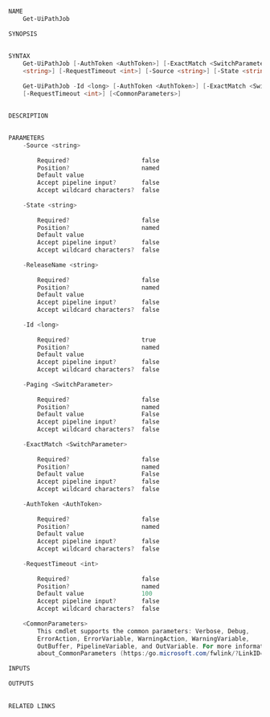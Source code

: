 ﻿```PowerShell

NAME
    Get-UiPathJob
    
SYNOPSIS
    
    
SYNTAX
    Get-UiPathJob [-AuthToken <AuthToken>] [-ExactMatch <SwitchParameter>] [-Paging <SwitchParameter>] [-ReleaseName 
    <string>] [-RequestTimeout <int>] [-Source <string>] [-State <string>] [<CommonParameters>]
    
    Get-UiPathJob -Id <long> [-AuthToken <AuthToken>] [-ExactMatch <SwitchParameter>] [-Paging <SwitchParameter>] 
    [-RequestTimeout <int>] [<CommonParameters>]
    
    
DESCRIPTION
    

PARAMETERS
    -Source <string>
        
        Required?                    false
        Position?                    named
        Default value                
        Accept pipeline input?       false
        Accept wildcard characters?  false
        
    -State <string>
        
        Required?                    false
        Position?                    named
        Default value                
        Accept pipeline input?       false
        Accept wildcard characters?  false
        
    -ReleaseName <string>
        
        Required?                    false
        Position?                    named
        Default value                
        Accept pipeline input?       false
        Accept wildcard characters?  false
        
    -Id <long>
        
        Required?                    true
        Position?                    named
        Default value                
        Accept pipeline input?       false
        Accept wildcard characters?  false
        
    -Paging <SwitchParameter>
        
        Required?                    false
        Position?                    named
        Default value                False
        Accept pipeline input?       false
        Accept wildcard characters?  false
        
    -ExactMatch <SwitchParameter>
        
        Required?                    false
        Position?                    named
        Default value                False
        Accept pipeline input?       false
        Accept wildcard characters?  false
        
    -AuthToken <AuthToken>
        
        Required?                    false
        Position?                    named
        Default value                
        Accept pipeline input?       false
        Accept wildcard characters?  false
        
    -RequestTimeout <int>
        
        Required?                    false
        Position?                    named
        Default value                100
        Accept pipeline input?       false
        Accept wildcard characters?  false
        
    <CommonParameters>
        This cmdlet supports the common parameters: Verbose, Debug,
        ErrorAction, ErrorVariable, WarningAction, WarningVariable,
        OutBuffer, PipelineVariable, and OutVariable. For more information, see 
        about_CommonParameters (https:/go.microsoft.com/fwlink/?LinkID=113216). 
    
INPUTS
    
OUTPUTS
    
    
RELATED LINKS



```
